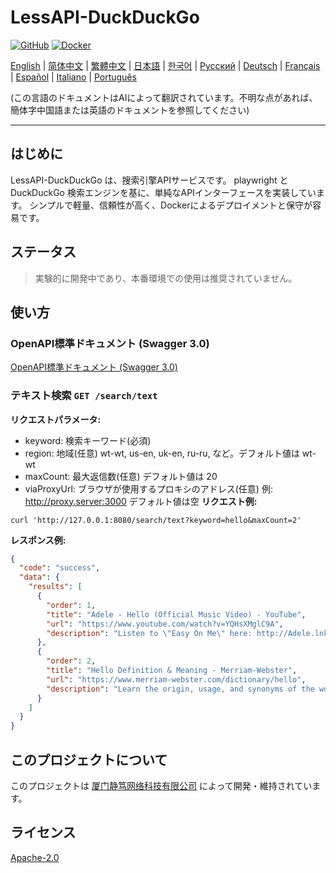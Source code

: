 # LessAPI-DuckDuckGo

[![GitHub](https://img.shields.io/github/license/lessapi-dev/lessapi-duckduckgo?style=for-the-badge)](https://github.com/lessapi-dev/lessapi-duckduckgo)
[![Docker](https://img.shields.io/docker/pulls/lessapi-dev/lessapi-duckduckgo?style=for-the-badge)](https://hub.docker.com/r/lessapi-dev/lessapi-duckduckgo)

[English](./../../README.md) |
[简体中文](./../zhs/README.md) |
[繁體中文](./../zht/README.md) |
[日本語](./../ja/README.md) |
[한국어](./../ko/README.md) |
[Русский](./../ru/README.md) |
[Deutsch](./../de/README.md) |
[Français](./../fr/README.md) |
[Español](./../es/README.md) |
[Italiano](./../it/README.md) |
[Português](./../pt/README.md)

(この言語のドキュメントはAIによって翻訳されています。不明な点があれば、簡体字中国語または英語のドキュメントを参照してください)

---

## はじめに

LessAPI-DuckDuckGo は、搜索引擎APIサービスです。
playwright と DuckDuckGo 検索エンジンを基に、単純なAPIインターフェースを実装しています。
シンプルで軽量、信頼性が高く、Dockerによるデプロイメントと保守が容易です。

## ステータス

> 実験的に開発中であり、本番環境での使用は推奨されていません。

## 使い方

### OpenAPI標準ドキュメント (Swagger 3.0)

[OpenAPI標準ドキュメント (Swagger 3.0)](./../../lessapi-duckduckgo.openapi.json)

### テキスト検索 `GET /search/text`

**リクエストパラメータ:**

- keyword: 検索キーワード(必須)
- region: 地域(任意)  wt-wt, us-en, uk-en, ru-ru, など。デフォルト値は wt-wt
- maxCount: 最大返信数(任意)  デフォルト値は 20
- viaProxyUrl: ブラウザが使用するプロキシのアドレス(任意)  例: http://proxy.server:3000  デフォルト値は空
  **リクエスト例:**

```shell
curl 'http://127.0.0.1:8080/search/text?keyword=hello&maxCount=2'
```

**レスポンス例:**

```json
{
  "code": "success",
  "data": {
    "results": [
      {
        "order": 1,
        "title": "Adele - Hello (Official Music Video) - YouTube",
        "url": "https://www.youtube.com/watch?v=YQHsXMglC9A",
        "description": "Listen to \"Easy On Me\" here: http://Adele.lnk.to/EOMPre-order Adele's new album \"30\" before its release on November 19: https://www.adele.comShop the \"Adele..."
      },
      {
        "order": 2,
        "title": "Hello Definition & Meaning - Merriam-Webster",
        "url": "https://www.merriam-webster.com/dictionary/hello",
        "description": "Learn the origin, usage, and synonyms of the word hello, an expression or gesture of greeting. See examples of hello in sentences and related words from the dictionary."
      }
    ]
  }
}
```

## このプロジェクトについて

このプロジェクトは [厦门静笃网络科技有限公司](https://gentletld.cn) によって開発・維持されています。

## ライセンス

[Apache-2.0](./../../LICENSE)
